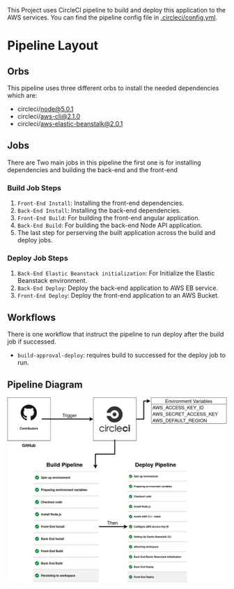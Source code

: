 This Project uses CircleCI pipeline to build and deploy this application to the AWS services. You can find the pipeline config file in [.circleci/config.yml](/.circleci/config.yml).

# Pipeline Layout

## Orbs
This pipeline uses three different orbs to install the needed dependencies which are:

- circleci/node@5.0.1
- circleci/aws-cli@2.1.0
- circleci/aws-elastic-beanstalk@2.0.1

## Jobs
There are Two main jobs in this pipeline the first one is for installing dependencies and building the back-end and the front-end

### Build Job Steps
1. `Front-End Install`: Installing the front-end dependencies.
2. `Back-End Install`: Installing the back-end dependencies.
3. `Front-End Build`: For building the front-end angular application.
4. `Back-End Build`: For building the back-end Node API application. 
5. The last step for perserving the built application across the build and deploy jobs.

### Deploy Job Steps
1. `Back-End Elastic Beanstack initialization`: For Initialize the Elastic Beanstack environment.
2. `Back-End Deploy`: Deploy the back-end application to AWS EB service.
3. `Front-End Deploy`: Deploy the front-end application to an AWS Bucket. 

## Workflows
There is one workflow that instruct the pipeline to run deploy after the build job if successed.

- `build-approval-deploy`: requires build to successed for the deploy job to run.

## Pipeline Diagram
![CircleCI pipeline!](/docs/pipeline.png "Pipeline Diagram")